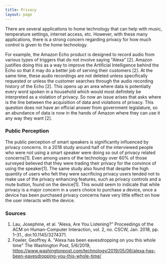 ```yaml
---
title: Privacy
layout: page
---
```

There are several applications to home technology that can help with music, temperature settings, internet access, etc. However, with these many applications, there is a strong concern regarding privacy for how much control is given to the home technology.


For example, the Amazon Echo product is designed to record audio from various types of triggers that do not involve saying "Alexa" [2]. Amazon justifies doing this as a way to improve the Artificial Intelligence behind the Echo so that it may do a better job of serving their customers [2]. At the same time, these audio recordings are not deleted unless specifically requested or unless the customer searches through the audio recording history of the Echo [2]. This opens up an area where data is potentially every word spoken in a household which would most definitely be interpreted as a violation of privacy. So now an issue arises that asks where is the line between the acquisition of data and violations of privacy. This question does not have an official answer from government legislature, so an abundance of data is now in the hands of Amazon where they can use it any way they want [2].


### Public Perception
The public perception of smart speakers is significantly influenced by privacy concerns.  In a 2018 study around half of the interviewed people who were not using a smart speaker were doing so out of privacy related concerns[1].  Even among users of the technology over 60% of those surveyed believed that they were trading their privacy for the convince of using the speaker[1].  The same study also found that despite the high quantity of users who felt they were sacrificing privacy users tended not to make use of the privacy enhancing features, such as privacy controls and a mute button, found on the device[1].  This would seem to indicate that while privacy is a major concern in a users choice to purchase a device, once a device has been purchased privacy concerns have very little effect on how the user interacts with the device.


### Sources
1. Lau, Josephine, et al. “Alexa, Are You Listening?” Proceedings of the ACM on Human-Computer Interaction, vol. 2, no. CSCW, Jan. 2018, pp. 1–31., doi:10.1145/3274371.
2. Fowler, Geoffrey A. "Alexa has been eavesdropping on you this whole time" The Washington Post, 5/6/2019, https://www.washingtonpost.com/technology/2019/05/06/alexa-has-been-eavesdropping-you-this-whole-time/
